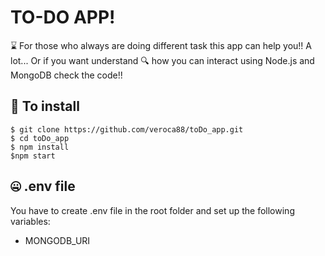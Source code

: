 # TO-DO APP!

⌛ For those who always are doing different task this app can help you!! A lot...
Or if you want understand 🔍 how you can interact using Node.js and MongoDB check the code!!

## 🔧 To install

```
$ git clone https://github.com/veroca88/toDo_app.git
$ cd toDo_app
$ npm install
$npm start
```

## 🤐 .env file

You have to create .env file in the root folder and set up the following variables:

 - MONGODB_URI